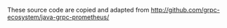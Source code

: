 These source code are copied and adapted from
http://github.com/grpc-ecosystem/java-grpc-prometheus/

